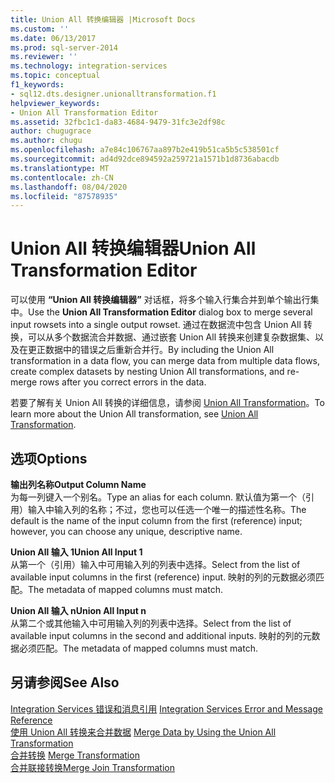 ```yaml
---
title: Union All 转换编辑器 |Microsoft Docs
ms.custom: ''
ms.date: 06/13/2017
ms.prod: sql-server-2014
ms.reviewer: ''
ms.technology: integration-services
ms.topic: conceptual
f1_keywords:
- sql12.dts.designer.unionalltransformation.f1
helpviewer_keywords:
- Union All Transformation Editor
ms.assetid: 32fbc1c1-da83-4684-9479-31fc3e2df98c
author: chugugrace
ms.author: chugu
ms.openlocfilehash: a7e84c106767aa897b2e419b51ca5b5c538501cf
ms.sourcegitcommit: ad4d92dce894592a259721a1571b1d8736abacdb
ms.translationtype: MT
ms.contentlocale: zh-CN
ms.lasthandoff: 08/04/2020
ms.locfileid: "87578935"
---
```

# <a name="union-all-transformation-editor"></a><span data-ttu-id="f432f-102">Union All 转换编辑器</span><span class="sxs-lookup"><span data-stu-id="f432f-102">Union All Transformation Editor</span></span>
  <span data-ttu-id="f432f-103">可以使用 **“Union All 转换编辑器”** 对话框，将多个输入行集合并到单个输出行集中。</span><span class="sxs-lookup"><span data-stu-id="f432f-103">Use the **Union All Transformation Editor** dialog box to merge several input rowsets into a single output rowset.</span></span> <span data-ttu-id="f432f-104">通过在数据流中包含 Union All 转换，可以从多个数据流合并数据、通过嵌套 Union All 转换来创建复杂数据集、以及在更正数据中的错误之后重新合并行。</span><span class="sxs-lookup"><span data-stu-id="f432f-104">By including the Union All transformation in a data flow, you can merge data from multiple data flows, create complex datasets by nesting Union All transformations, and re-merge rows after you correct errors in the data.</span></span>  
  
 <span data-ttu-id="f432f-105">若要了解有关 Union All 转换的详细信息，请参阅 [Union All Transformation](data-flow/transformations/union-all-transformation.md)。</span><span class="sxs-lookup"><span data-stu-id="f432f-105">To learn more about the Union All transformation, see [Union All Transformation](data-flow/transformations/union-all-transformation.md).</span></span>  
  
## <a name="options"></a><span data-ttu-id="f432f-106">选项</span><span class="sxs-lookup"><span data-stu-id="f432f-106">Options</span></span>  
 <span data-ttu-id="f432f-107">**输出列名称**</span><span class="sxs-lookup"><span data-stu-id="f432f-107">**Output Column Name**</span></span>  
 <span data-ttu-id="f432f-108">为每一列键入一个别名。</span><span class="sxs-lookup"><span data-stu-id="f432f-108">Type an alias for each column.</span></span> <span data-ttu-id="f432f-109">默认值为第一个（引用）输入中输入列的名称；不过，您也可以任选一个唯一的描述性名称。</span><span class="sxs-lookup"><span data-stu-id="f432f-109">The default is the name of the input column from the first (reference) input; however, you can choose any unique, descriptive name.</span></span>  
  
 <span data-ttu-id="f432f-110">**Union All 输入 1**</span><span class="sxs-lookup"><span data-stu-id="f432f-110">**Union All Input 1**</span></span>  
 <span data-ttu-id="f432f-111">从第一个（引用）输入中可用输入列的列表中选择。</span><span class="sxs-lookup"><span data-stu-id="f432f-111">Select from the list of available input columns in the first (reference) input.</span></span> <span data-ttu-id="f432f-112">映射的列的元数据必须匹配。</span><span class="sxs-lookup"><span data-stu-id="f432f-112">The metadata of mapped columns must match.</span></span>  
  
 <span data-ttu-id="f432f-113">**Union All 输入 n**</span><span class="sxs-lookup"><span data-stu-id="f432f-113">**Union All Input n**</span></span>  
 <span data-ttu-id="f432f-114">从第二个或其他输入中可用输入列的列表中选择。</span><span class="sxs-lookup"><span data-stu-id="f432f-114">Select from the list of available input columns in the second and additional inputs.</span></span> <span data-ttu-id="f432f-115">映射的列的元数据必须匹配。</span><span class="sxs-lookup"><span data-stu-id="f432f-115">The metadata of mapped columns must match.</span></span>  
  
## <a name="see-also"></a><span data-ttu-id="f432f-116">另请参阅</span><span class="sxs-lookup"><span data-stu-id="f432f-116">See Also</span></span>  
 <span data-ttu-id="f432f-117">[Integration Services 错误和消息引用](../../2014/integration-services/integration-services-error-and-message-reference.md) </span><span class="sxs-lookup"><span data-stu-id="f432f-117">[Integration Services Error and Message Reference](../../2014/integration-services/integration-services-error-and-message-reference.md) </span></span>  
 <span data-ttu-id="f432f-118">[使用 Union All 转换来合并数据](data-flow/transformations/merge-data-by-using-the-union-all-transformation.md) </span><span class="sxs-lookup"><span data-stu-id="f432f-118">[Merge Data by Using the Union All Transformation](data-flow/transformations/merge-data-by-using-the-union-all-transformation.md) </span></span>  
 <span data-ttu-id="f432f-119">[合并转换](data-flow/transformations/merge-transformation.md) </span><span class="sxs-lookup"><span data-stu-id="f432f-119">[Merge Transformation](data-flow/transformations/merge-transformation.md) </span></span>  
 [<span data-ttu-id="f432f-120">合并联接转换</span><span class="sxs-lookup"><span data-stu-id="f432f-120">Merge Join Transformation</span></span>](data-flow/transformations/merge-join-transformation.md)  
  
  
